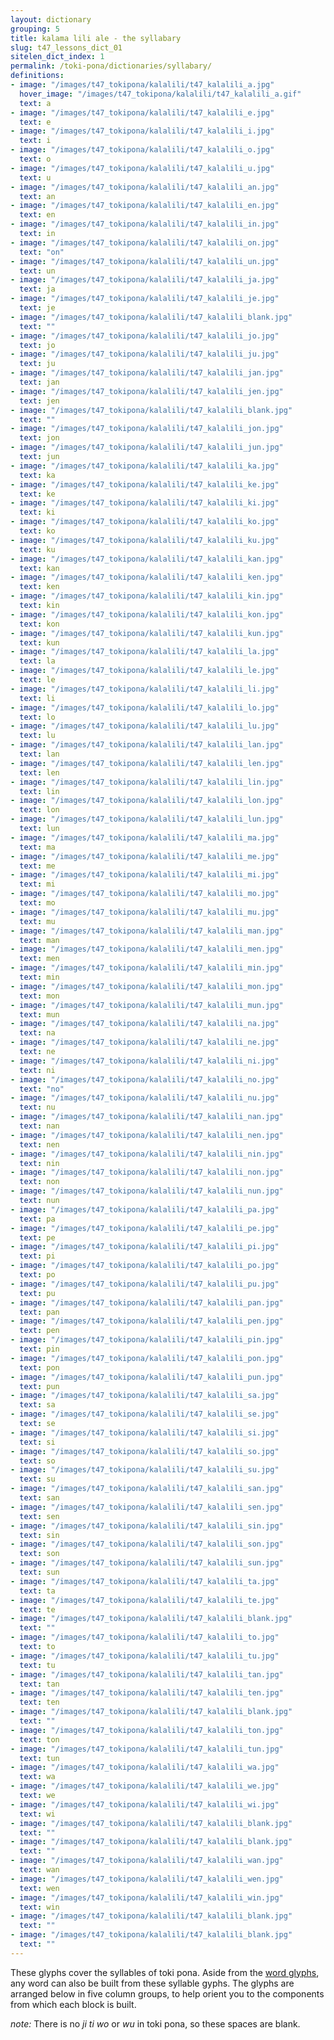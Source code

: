 ```yaml
---
layout: dictionary
grouping: 5
title: kalama lili ale - the syllabary
slug: t47_lessons_dict_01
sitelen_dict_index: 1
permalink: /toki-pona/dictionaries/syllabary/
definitions:
- image: "/images/t47_tokipona/kalalili/t47_kalalili_a.jpg"
  hover_image: "/images/t47_tokipona/kalalili/t47_kalalili_a.gif"
  text: a
- image: "/images/t47_tokipona/kalalili/t47_kalalili_e.jpg"
  text: e
- image: "/images/t47_tokipona/kalalili/t47_kalalili_i.jpg"
  text: i
- image: "/images/t47_tokipona/kalalili/t47_kalalili_o.jpg"
  text: o
- image: "/images/t47_tokipona/kalalili/t47_kalalili_u.jpg"
  text: u
- image: "/images/t47_tokipona/kalalili/t47_kalalili_an.jpg"
  text: an
- image: "/images/t47_tokipona/kalalili/t47_kalalili_en.jpg"
  text: en
- image: "/images/t47_tokipona/kalalili/t47_kalalili_in.jpg"
  text: in
- image: "/images/t47_tokipona/kalalili/t47_kalalili_on.jpg"
  text: "on"
- image: "/images/t47_tokipona/kalalili/t47_kalalili_un.jpg"
  text: un
- image: "/images/t47_tokipona/kalalili/t47_kalalili_ja.jpg"
  text: ja
- image: "/images/t47_tokipona/kalalili/t47_kalalili_je.jpg"
  text: je
- image: "/images/t47_tokipona/kalalili/t47_kalalili_blank.jpg"
  text: ""
- image: "/images/t47_tokipona/kalalili/t47_kalalili_jo.jpg"
  text: jo
- image: "/images/t47_tokipona/kalalili/t47_kalalili_ju.jpg"
  text: ju
- image: "/images/t47_tokipona/kalalili/t47_kalalili_jan.jpg"
  text: jan
- image: "/images/t47_tokipona/kalalili/t47_kalalili_jen.jpg"
  text: jen
- image: "/images/t47_tokipona/kalalili/t47_kalalili_blank.jpg"
  text: ""
- image: "/images/t47_tokipona/kalalili/t47_kalalili_jon.jpg"
  text: jon
- image: "/images/t47_tokipona/kalalili/t47_kalalili_jun.jpg"
  text: jun
- image: "/images/t47_tokipona/kalalili/t47_kalalili_ka.jpg"
  text: ka
- image: "/images/t47_tokipona/kalalili/t47_kalalili_ke.jpg"
  text: ke
- image: "/images/t47_tokipona/kalalili/t47_kalalili_ki.jpg"
  text: ki
- image: "/images/t47_tokipona/kalalili/t47_kalalili_ko.jpg"
  text: ko
- image: "/images/t47_tokipona/kalalili/t47_kalalili_ku.jpg"
  text: ku
- image: "/images/t47_tokipona/kalalili/t47_kalalili_kan.jpg"
  text: kan
- image: "/images/t47_tokipona/kalalili/t47_kalalili_ken.jpg"
  text: ken
- image: "/images/t47_tokipona/kalalili/t47_kalalili_kin.jpg"
  text: kin
- image: "/images/t47_tokipona/kalalili/t47_kalalili_kon.jpg"
  text: kon
- image: "/images/t47_tokipona/kalalili/t47_kalalili_kun.jpg"
  text: kun
- image: "/images/t47_tokipona/kalalili/t47_kalalili_la.jpg"
  text: la
- image: "/images/t47_tokipona/kalalili/t47_kalalili_le.jpg"
  text: le
- image: "/images/t47_tokipona/kalalili/t47_kalalili_li.jpg"
  text: li
- image: "/images/t47_tokipona/kalalili/t47_kalalili_lo.jpg"
  text: lo
- image: "/images/t47_tokipona/kalalili/t47_kalalili_lu.jpg"
  text: lu
- image: "/images/t47_tokipona/kalalili/t47_kalalili_lan.jpg"
  text: lan
- image: "/images/t47_tokipona/kalalili/t47_kalalili_len.jpg"
  text: len
- image: "/images/t47_tokipona/kalalili/t47_kalalili_lin.jpg"
  text: lin
- image: "/images/t47_tokipona/kalalili/t47_kalalili_lon.jpg"
  text: lon
- image: "/images/t47_tokipona/kalalili/t47_kalalili_lun.jpg"
  text: lun
- image: "/images/t47_tokipona/kalalili/t47_kalalili_ma.jpg"
  text: ma
- image: "/images/t47_tokipona/kalalili/t47_kalalili_me.jpg"
  text: me
- image: "/images/t47_tokipona/kalalili/t47_kalalili_mi.jpg"
  text: mi
- image: "/images/t47_tokipona/kalalili/t47_kalalili_mo.jpg"
  text: mo
- image: "/images/t47_tokipona/kalalili/t47_kalalili_mu.jpg"
  text: mu
- image: "/images/t47_tokipona/kalalili/t47_kalalili_man.jpg"
  text: man
- image: "/images/t47_tokipona/kalalili/t47_kalalili_men.jpg"
  text: men
- image: "/images/t47_tokipona/kalalili/t47_kalalili_min.jpg"
  text: min
- image: "/images/t47_tokipona/kalalili/t47_kalalili_mon.jpg"
  text: mon
- image: "/images/t47_tokipona/kalalili/t47_kalalili_mun.jpg"
  text: mun
- image: "/images/t47_tokipona/kalalili/t47_kalalili_na.jpg"
  text: na
- image: "/images/t47_tokipona/kalalili/t47_kalalili_ne.jpg"
  text: ne
- image: "/images/t47_tokipona/kalalili/t47_kalalili_ni.jpg"
  text: ni
- image: "/images/t47_tokipona/kalalili/t47_kalalili_no.jpg"
  text: "no"
- image: "/images/t47_tokipona/kalalili/t47_kalalili_nu.jpg"
  text: nu
- image: "/images/t47_tokipona/kalalili/t47_kalalili_nan.jpg"
  text: nan
- image: "/images/t47_tokipona/kalalili/t47_kalalili_nen.jpg"
  text: nen
- image: "/images/t47_tokipona/kalalili/t47_kalalili_nin.jpg"
  text: nin
- image: "/images/t47_tokipona/kalalili/t47_kalalili_non.jpg"
  text: non
- image: "/images/t47_tokipona/kalalili/t47_kalalili_nun.jpg"
  text: nun
- image: "/images/t47_tokipona/kalalili/t47_kalalili_pa.jpg"
  text: pa
- image: "/images/t47_tokipona/kalalili/t47_kalalili_pe.jpg"
  text: pe
- image: "/images/t47_tokipona/kalalili/t47_kalalili_pi.jpg"
  text: pi
- image: "/images/t47_tokipona/kalalili/t47_kalalili_po.jpg"
  text: po
- image: "/images/t47_tokipona/kalalili/t47_kalalili_pu.jpg"
  text: pu
- image: "/images/t47_tokipona/kalalili/t47_kalalili_pan.jpg"
  text: pan
- image: "/images/t47_tokipona/kalalili/t47_kalalili_pen.jpg"
  text: pen
- image: "/images/t47_tokipona/kalalili/t47_kalalili_pin.jpg"
  text: pin
- image: "/images/t47_tokipona/kalalili/t47_kalalili_pon.jpg"
  text: pon
- image: "/images/t47_tokipona/kalalili/t47_kalalili_pun.jpg"
  text: pun
- image: "/images/t47_tokipona/kalalili/t47_kalalili_sa.jpg"
  text: sa
- image: "/images/t47_tokipona/kalalili/t47_kalalili_se.jpg"
  text: se
- image: "/images/t47_tokipona/kalalili/t47_kalalili_si.jpg"
  text: si
- image: "/images/t47_tokipona/kalalili/t47_kalalili_so.jpg"
  text: so
- image: "/images/t47_tokipona/kalalili/t47_kalalili_su.jpg"
  text: su
- image: "/images/t47_tokipona/kalalili/t47_kalalili_san.jpg"
  text: san
- image: "/images/t47_tokipona/kalalili/t47_kalalili_sen.jpg"
  text: sen
- image: "/images/t47_tokipona/kalalili/t47_kalalili_sin.jpg"
  text: sin
- image: "/images/t47_tokipona/kalalili/t47_kalalili_son.jpg"
  text: son
- image: "/images/t47_tokipona/kalalili/t47_kalalili_sun.jpg"
  text: sun
- image: "/images/t47_tokipona/kalalili/t47_kalalili_ta.jpg"
  text: ta
- image: "/images/t47_tokipona/kalalili/t47_kalalili_te.jpg"
  text: te
- image: "/images/t47_tokipona/kalalili/t47_kalalili_blank.jpg"
  text: ""
- image: "/images/t47_tokipona/kalalili/t47_kalalili_to.jpg"
  text: to
- image: "/images/t47_tokipona/kalalili/t47_kalalili_tu.jpg"
  text: tu
- image: "/images/t47_tokipona/kalalili/t47_kalalili_tan.jpg"
  text: tan
- image: "/images/t47_tokipona/kalalili/t47_kalalili_ten.jpg"
  text: ten
- image: "/images/t47_tokipona/kalalili/t47_kalalili_blank.jpg"
  text: ""
- image: "/images/t47_tokipona/kalalili/t47_kalalili_ton.jpg"
  text: ton
- image: "/images/t47_tokipona/kalalili/t47_kalalili_tun.jpg"
  text: tun
- image: "/images/t47_tokipona/kalalili/t47_kalalili_wa.jpg"
  text: wa
- image: "/images/t47_tokipona/kalalili/t47_kalalili_we.jpg"
  text: we
- image: "/images/t47_tokipona/kalalili/t47_kalalili_wi.jpg"
  text: wi
- image: "/images/t47_tokipona/kalalili/t47_kalalili_blank.jpg"
  text: ""
- image: "/images/t47_tokipona/kalalili/t47_kalalili_blank.jpg"
  text: ""
- image: "/images/t47_tokipona/kalalili/t47_kalalili_wan.jpg"
  text: wan
- image: "/images/t47_tokipona/kalalili/t47_kalalili_wen.jpg"
  text: wen
- image: "/images/t47_tokipona/kalalili/t47_kalalili_win.jpg"
  text: win
- image: "/images/t47_tokipona/kalalili/t47_kalalili_blank.jpg"
  text: ""
- image: "/images/t47_tokipona/kalalili/t47_kalalili_blank.jpg"
  text: ""
---
```


These glyphs cover the syllables of toki pona.  Aside from the [word glyphs](/toki-pona/dictionaries/glyphs/), any word can also be built from these syllable gyphs. The glyphs are arranged below in five column groups, to help orient you to the components from which each block is built.

_note:_ There is no _ji_ _ti_ _wo_ or _wu_ in toki pona, so these spaces are blank.



